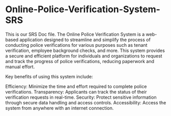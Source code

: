 # Online-Police-Verification-System-SRS
This is our SRS Doc file.
The Online Police Verification System is a web-based application designed to streamline and simplify the process of conducting police verifications for various purposes such as tenant verification, employee background checks, and more. This system provides a secure and efficient platform for individuals and organizations to request and track the progress of police verifications, reducing paperwork and manual effort.

Key benefits of using this system include:

Efficiency: Minimize the time and effort required to complete police verifications. Transparency: Applicants can track the status of their verification requests in real-time. Security: Protect sensitive information through secure data handling and access controls. Accessibility: Access the system from anywhere with an internet connection.

